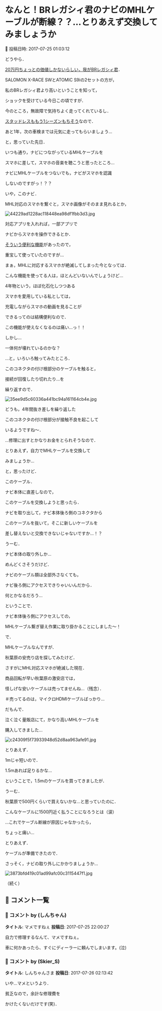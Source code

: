 # なんと！BRレガシィ君のナビのMHLケーブルが断線？？…とりあえず交換してみましょうか

📅 投稿日時: 2017-07-25 01:03:12

どうやら．


[20万円ちょっとの価値しかないらしい，我がBRレガシィ君](ebbdfac4fe15e7e06f42e85ab22c73028.md)．


SALOMON X-RACE SWとATOMIC S9iの2セットの方が，


私のBRレガシィ君より高いということを知って，


ショックを受けている今日この頃ですが．





今のところ，無故障で気持ちよく走ってくれているし．


[スタッドレスももう1シーズンもちそう](e055b5b744b654941d93c40de1fad1b0b.md)なので．


あと1年，次の車検までは元気に走ってもらいましょう…





と，思っていた先日．


いつも通り，ナビにつながっているMHLケーブルを


スマホに差して，スマホの音楽を聴こうと思ったところ…


ナビにMHLケーブルをつないでも，ナビがスマホを認識


しないのですがっ！？？





いや，このナビ．


MHL対応のスマホを繋ぐと，スマホ画像がそのまま見れるとか，




![44229ad1228ac118448ea98df1fbb3d3.jpg](images/44229ad1228ac118448ea98df1fbb3d3.jpg)




対応アプリを入れれば，一部アプリで


ナビからスマホを操作できるとか．


[そういう便利な機能](e77372286f63d3c7349bdd76792726f78.md)があったので，


重宝して使っていたのですが…





まぁ，MHLに対応するスマホが絶滅してしまった今となっては．


こんな機能を使ってる人は，ほとんどいないんでしょうけど…


4年物という，ほぼ化石化しつつある


スマホを愛用している私としては，


充電しながらスマホの動画を見ることが


できるってのは結構便利なので．


この機能が使えなくなるのは痛い…っ！！





しかし…


一体何が壊れているのかな？


…と，いろいろ触ってみたところ．


このコネクタの付け根部分のケーブルを触ると，


接続が回復したり切れたり…を


繰り返すので．




![35ee9d5c60336a441bc94a161164cb4e.jpg](images/35ee9d5c60336a441bc94a161164cb4e.jpg)




どうも，4年間抜き差しを繰り返した


このコネクタの付け根部分が接触不良を起こして


いるようですね～．





…修理に出すとかなりお金をとられそうなので．


とりあえず，自力でMHLケーブルを交換して


みましょうか…





と，思ったけど．


このケーブル．


ナビ本体に直差しなので，


このケーブルを交換しようと思ったら．





ナビを取り出して，ナビ本体後ろ側のコネクタから


このケーブルを抜いて，そこに新しいケーブルを


差し替えないと交換できないじゃないですか…！？





うーむ．


ナビ本体の取り外しか…


めんどくさそうだけど．


ナビのケーブル類は全部外さなくても，


ナビ後ろ側にアクセスできりゃいいんだから．


何とかなるだろう…





ということで．


ナビ本体後ろ側にアクセスしての，


MHLケーブル繋ぎ替え作業に取り掛かることにしました～！





で．


MHLケーブルなんですが．


秋葉原の安売り店を探してみたけど．


さすがにMHL対応スマホが絶滅した現在．


商品回転が早い秋葉原の激安店では，


怪しげな安いケーブルは売ってませんね…（残念）．


＃売ってるのは，マイクロHDMIケーブルばっかり…





だもんで．


泣く泣く量販店にて，かなり高いMHLケーブルを


購入してきました…




![c24309f5f73933948d52d8aa963afe91.jpg](images/c24309f5f73933948d52d8aa963afe91.jpg)




とりあえず．


1mじゃ短いので．


1.5mあれば足りるかな…


ということで，1.5mのケーブルを買ってきましたが．


うーむ．


秋葉原で500円くらいで買えないかな…と思っていたのに．


こんなケーブルに1500円近く払うことになろうとは（涙）


…これでケーブル断線が原因じゃなかったら，


ちょっと痛い…





とりあえず．


ケーブルが準備できたので．


さっそく，ナビの取り外しにかかりましょうか…




![3873bfd419c01ad99afc00c3115447f1.jpg](images/3873bfd419c01ad99afc00c3115447f1.jpg)







（続く）

## 💬 コメント一覧

### 💬 コメント by (しんちゃん)
**タイトル**: マメですねぇ
**投稿日**: 2017-07-25 22:00:27

自力で修理するなんて、マメですねぇ。

車に何かあったら、すぐにディーラーに頼んでしまいます。(泣)

### 💬 コメント by (Skier_S)
**タイトル**: しんちゃんさま
**投稿日**: 2017-07-26 02:13:42

いや…マメというより．

貧乏なので，余計な修理費を

かけたくないだけです(笑)．

